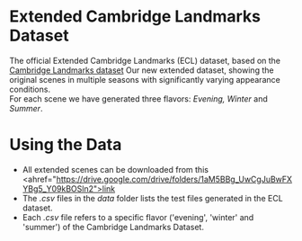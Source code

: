 # Extended Cambridge Landmarks Dataset

The official Extended Cambridge Landmarks (ECL) dataset, based on the [Cambridge Landmarks dataset]("https://www.repository.cam.ac.uk/items/53788265-cb98-42ee-b85b-7a0cbc8eddb3")
Our new extended dataset, showing the original scenes in multiple seasons with significantly varying appearance
conditions.<br>
For each scene we have generated three flavors: <i>Evening, Winter</i> and <i>Summer</i>.

# Using the Data
* All extended scenes can be downloaded from this <ahref="https://drive.google.com/drive/folders/1aM5BBg_UwCgJuBwFXYBg5_Y09kBOSln2">link</a>
* The <i>.csv</i> files in the <i>data</i> folder lists the test files generated in the ECL dataset.
* Each <i>.csv</i> file refers to a specific flavor ('evening', 'winter' and 'summer') of the Cambridge Landmarks Dataset.
